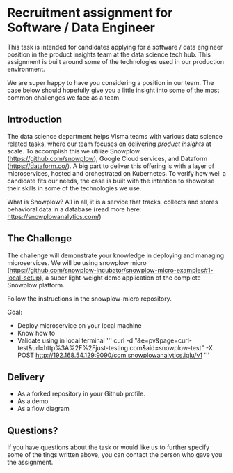 # Recruitment assignment for Software / Data Engineer

This task is intended for candidates applying for a software / data engineer position in the product insights team at the data science tech hub. This assignment is built around some of the technologies used in our production environment.

We are super happy to have you considering a position in our team. The case below should hopefully give you a little insight into some of the most common challenges we face as a team.

## Introduction

The data science department helps Visma teams with various data science related tasks, where our team focuses on delivering *product insights* at scale. To accomplish this we utilize Snowplow (https://github.com/snowplow), Google Cloud services, and Dataform (https://dataform.co/). A big part to deliver this offering is with a layer of microservices, hosted and orchestrated on Kubernetes. To verify how well a candidate fits our needs, the case is built with the intention to showcase their skills in some of the technologies we use.

What is Snowplow? All in all, it is a service that tracks, collects and stores behavioral data in a database (read more here: https://snowplowanalytics.com/)

## The Challenge

The challenge will demonstrate your knowledge in deploying and managing microservices. We will be using snowplow micro (https://github.com/snowplow-incubator/snowplow-micro-examples#1-local-setup), a super light-weight demo application of the complete Snowplow platform.

Follow the instructions in the snowplow-micro repository.

Goal:
- Deploy microservice on your local machine
- Know how to
- Validate using in local terminal
'''
curl -d "&e=pv&page=curl-test&url=http%3A%2F%2Fjust-testing.com&aid=snowplow-test" -X POST http://192.168.54.129:9090/com.snowplowanalytics.iglu/v1
'''

## Delivery
- As a forked repository in your Github profile.
- As a demo
- As a flow diagram


## Questions?

If you have questions about the task or would like us to further specify some of the tings written above, you can contact the person who gave you the assignment.
